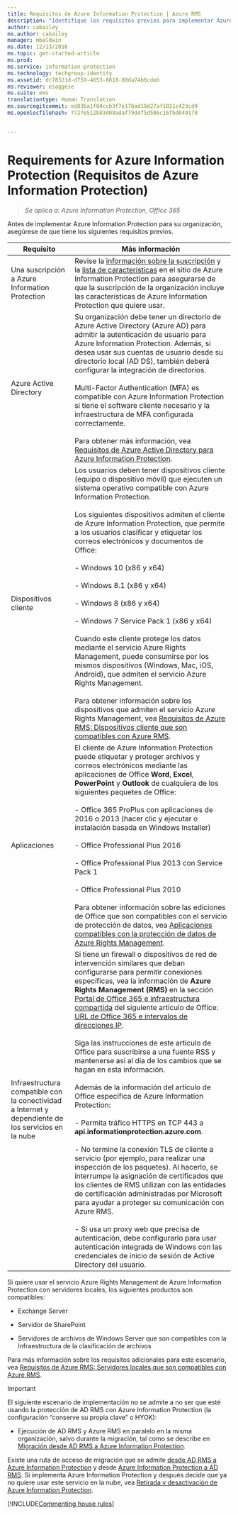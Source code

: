 ```yaml
---
title: Requisitos de Azure Information Protection | Azure RMS
description: "Identifique los requisitos previos para implementar Azure Information Protection en su organización."
author: cabailey
ms.author: cabailey
manager: mbaldwin
ms.date: 12/13/2016
ms.topic: get-started-article
ms.prod: 
ms.service: information-protection
ms.technology: techgroup-identity
ms.assetid: dc78321d-d759-4653-8818-80da74b6cdeb
ms.reviewer: esaggese
ms.suite: ems
translationtype: Human Translation
ms.sourcegitcommit: ed836a1f64ccb3f7e176ad19d27af1021c423cd9
ms.openlocfilehash: 7727e512b83d09adaf79d4f5d586c16fbd049170


---
```


# <a name="requirements-for-azure-information-protection"></a>Requirements for Azure Information Protection (Requisitos de Azure Information Protection)

>*Se aplica a: Azure Information Protection, Office 365*

Antes de implementar Azure Information Protection para su organización, asegúrese de que tiene los siguientes requisitos previos. 

|Requisito|Más información|
|---------------|--------------------|
|Una suscripción a Azure Information Protection|Revise la [información sobre la suscripción](https://www.microsoft.com/en-us/cloud-platform/azure-information-protection-pricing) y la [lista de características](https://www.microsoft.com/en-us/cloud-platform/azure-information-protection-features) en el sitio de Azure Information Protection para asegurarse de que la suscripción de la organización incluye las características de Azure Information Protection que quiere usar.|
|Azure Active Directory|Su organización debe tener un directorio de Azure Active Directory (Azure AD) para admitir la autenticación de usuario para Azure Information Protection. Además, si desea usar sus cuentas de usuario desde su directorio local (AD DS), también deberá configurar la integración de directorios.<br /><br />Multi-Factor Authentication (MFA) es compatible con Azure Information Protection si tiene el software cliente necesario y la infraestructura de MFA configurada correctamente.<br /><br />Para obtener más información, vea [Requisitos de Azure Active Directory para Azure Information Protection](requirements-azure-ad.md).|
|Dispositivos cliente|Los usuarios deben tener dispositivos cliente (equipo o dispositivo móvil) que ejecuten un sistema operativo compatible con Azure Information Protection.<br /><br />Los siguientes dispositivos admiten el cliente de Azure Information Protection, que permite a los usuarios clasificar y etiquetar los correos electrónicos y documentos de Office:<br /><br />- Windows 10 (x86 y x64)<br /><br />- Windows 8.1 (x86 y x64)<br /><br />- Windows 8 (x86 y x64)<br /><br />- Windows 7 Service Pack 1 (x86 y x64)<br /><br />Cuando este cliente protege los datos mediante el servicio Azure Rights Management, puede consumirse por los mismos dispositivos (Windows, Mac, iOS, Android), que admiten el servicio Azure Rights Management. <br /><br />Para obtener información sobre los dispositivos que admiten el servicio Azure Rights Management, vea [Requisitos de Azure RMS: Dispositivos cliente que son compatibles con Azure RMS](../get-started/requirements-client-devices.md).|
|Aplicaciones|El cliente de Azure Information Protection puede etiquetar y proteger archivos y correos electrónicos mediante las aplicaciones de Office **Word**, **Excel**, **PowerPoint** y **Outlook** de cualquiera de los siguientes paquetes de Office:<br /><br /> - Office 365 ProPlus con aplicaciones de 2016 o 2013 (hacer clic y ejecutar o instalación basada en Windows Installer)<br /><br />- Office Professional Plus 2016<br /><br />- Office Professional Plus 2013 con Service Pack 1<br /><br />- Office Professional Plus 2010<br /><br />Para obtener información sobre las ediciones de Office que son compatibles con el servicio de protección de datos, vea [Aplicaciones compatibles con la protección de datos de Azure Rights Management](requirements-applications.md).|
|Infraestructura compatible con la conectividad a Internet y dependiente de los servicios en la nube|Si tiene un firewall o dispositivos de red de intervención similares que deban configurarse para permitir conexiones específicas, vea la información de **Azure Rights Management (RMS)** en la sección [Portal de Office 365 e infraestructura compartida](https://support.office.com/en-us/article/Office-365-URLs-and-IP-address-ranges-8548a211-3fe7-47cb-abb1-355ea5aa88a2?ui=en-US&rs=en-US&ad=US#bkmk_portal-identity) del siguiente artículo de Office: [URL de Office 365 e intervalos de direcciones IP](https://support.office.com/en-US/article/Office-365-URLs-and-IP-address-ranges-8548a211-3fe7-47cb-abb1-355ea5aa88a2).<br /><br />Siga las instrucciones de este artículo de Office para suscribirse a una fuente RSS y mantenerse así al día de los cambios que se hagan en esta información.<br /><br />Además de la información del artículo de Office específica de Azure Information Protection:<br /><br />- Permita tráfico HTTPS en TCP 443 a **api.informationprotection.azure.com**.<br /><br />- No termine la conexión TLS de cliente a servicio (por ejemplo, para realizar una inspección de los paquetes). Al hacerlo, se interrumpe la asignación de certificados que los clientes de RMS utilizan con las entidades de certificación administradas por Microsoft para ayudar a proteger su comunicación con Azure RMS.<br /><br />- Si usa un proxy web que precisa de autenticación, debe configurarlo para usar autenticación integrada de Windows con las credenciales de inicio de sesión de Active Directory del usuario.|

Si quiere usar el servicio Azure Rights Management de Azure Information Protection con servidores locales, los siguientes productos son compatibles:

-   Exchange Server

-   Servidor de SharePoint

-   Servidores de archivos de Windows Server que son compatibles con la Infraestructura de la clasificación de archivos

Para más información sobre los requisitos adicionales para este escenario, vea [Requisitos de Azure RMS: Servidores locales que son compatibles con Azure RMS](requirements-servers.md).

> [!IMPORTANT]
> El siguiente escenario de implementación no se admite a no ser que esté usando la protección de AD RMS con Azure Information Protection (la configuración “conserve su propia clave” o HYOK):
> 
> -   Ejecución de AD RMS y Azure RMS en paralelo en la misma organización, salvo durante la migración, tal como se describe en [Migración desde AD RMS a Azure Information Protection](../plan-design/migrate-from-ad-rms-to-azure-rms.md).
> 
> Existe una ruta de acceso de migración que se admite [desde AD RMS a Azure Information Protection](http://technet.microsoft.com/library/Dn858447.aspx) y desde [Azure Information Protection a AD RMS](http://msdn.microsoft.com/library/azure/dn629429.aspx). Si implementa Azure Information Protection y después decide que ya no quiere usar este servicio en la nube, vea [Retirada y desactivación de Azure Information Protection](../deploy-use/decommission-deactivate.md).

[!INCLUDE[Commenting house rules](../includes/houserules.md)]





<!--HONumber=Jan17_HO4-->


